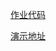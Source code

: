 [作业代码](https://gitee.com/tbCold/jianshu-login-chakraui.git)

[演示地址](http://chakraui.qm.tbcold.com)

